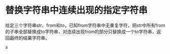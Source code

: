 # 替换字符串中连续出现的指定字符串

给定三个字符串str、from和to，已知from字符串中无重复字符，把str中所有from的子串全部替换成to字符串，对连续出现from的部分只替换成一个to字符串，返回最终的结果字符串。


```java
a
```